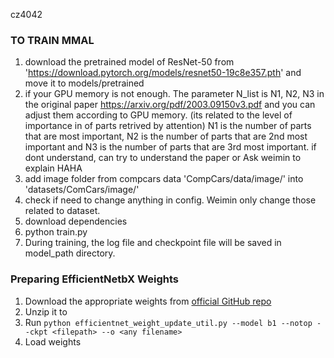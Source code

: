 cz4042



### TO TRAIN MMAL
1. download the pretrained model of ResNet-50 from 'https://download.pytorch.org/models/resnet50-19c8e357.pth' and move it to models/pretrained
2. if your GPU memory is not enough. The parameter N_list is N1, N2, N3 in the original paper https://arxiv.org/pdf/2003.09150v3.pdf and you can adjust them according to GPU memory. (its related to the level of importance in of parts retrived by attention) N1 is the number of parts that are most important, N2 is the number of parts that are 2nd most important and N3 is the number of parts that are 3rd most important. if dont understand, can try to understand the paper or Ask weimin to explain HAHA
3. add image folder from compcars data 'CompCars/data/image/' into 'datasets/ComCars/image/'
4. check if need to change anything in config. Weimin only change those related to dataset.
5. download dependencies
6. python train.py
7. During training, the log file and checkpoint file will be saved in model_path directory.

### Preparing EfficientNetbX Weights
1. Download the appropriate weights from [official GitHub repo](https://github.com/tensorflow/tpu/tree/master/models/official/efficientnet#2-using-pretrained-efficientnet-checkpoints)
2. Unzip it to <filepath>
3. Run `python efficientnet_weight_update_util.py --model b1 --notop --ckpt <filepath> --o <any filename>`
4. Load weights


